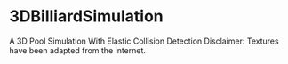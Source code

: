 # 3DBilliardSimulation
A 3D Pool Simulation With Elastic Collision Detection
Disclaimer: Textures have been adapted from the internet.
